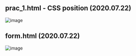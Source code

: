 ## prac_1.html - CSS position (2020.07.22)
![image](https://user-images.githubusercontent.com/45345120/88134798-8922cb00-cc20-11ea-8928-41565684d86c.png)
## form.html (2020.07.22)
![image](https://user-images.githubusercontent.com/45345120/88130480-a900c180-cc15-11ea-9f40-fcd21ef9aed9.png)

